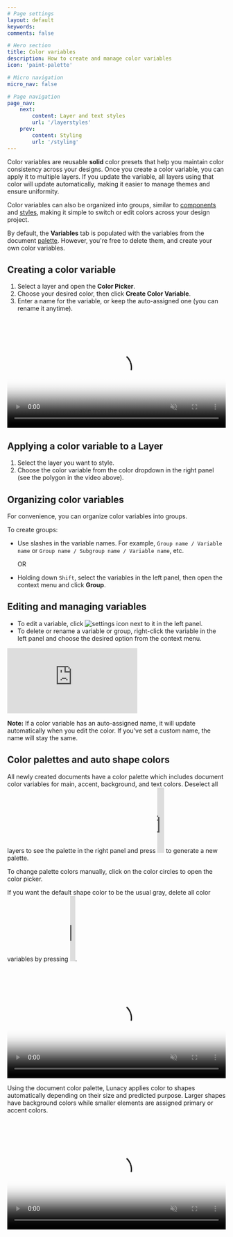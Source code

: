 ```yaml
---
# Page settings
layout: default
keywords:
comments: false

# Hero section
title: Color variables
description: How to create and manage color variables
icon: 'paint-palette'

# Micro navigation
micro_nav: false

# Page navigation
page_nav:
    next:
        content: Layer and text styles
        url: '/layerstyles'
    prev:
        content: Styling
        url: '/styling'
---
```



Color variables are reusable **solid** color presets that help you maintain color consistency across your designs. Once you create a color variable, you can apply it to multiple layers. If you update the variable, all layers using that color will update automatically, making it easier to manage themes and ensure uniformity.

Color variables can also be organized into groups, similar to <a href="https://lunacy.docs.icons8.com/components/" target="_blank">components</a> and <a href="https://lunacy.docs.icons8.com/layerstyles/" target="_blank">styles</a>, making it simple to switch or edit colors across your design project.

By default, the **Variables** tab is populated with the variables from the document [palette](#color-palettes-and-auto-shape-colors). However, you're free to delete them, and create your own color variables.


## Creating a color variable

1. Select a layer and open the **Color Picker**.
2. Choose your desired color, then click **Create Color Variable**.
3. Enter a name for the variable, or keep the auto-assigned one (you can rename it anytime).

<video autoplay="" muted="" loop="" playsinline="" width="100%" poster="/public/colorvariables_ph.png" height="auto"><source src="/public/colorvariables.mp4" type="video/mp4"></video>

## Applying a color variable to a Layer

1. Select the layer you want to style.
2. Choose the color variable from the color dropdown in the right panel (see the polygon in the video above).


## Organizing color variables

For convenience, you can organize color variables into groups.

To create groups:

* Use slashes in the variable names. For example, `Group name / Variable name` or `Group name / Subgroup name / Variable name`, etc.

  OR

* Holding down `Shift`, select the variables in the left panel, then open the context menu and click **Group**.


## Editing and managing variables

- To edit a variable, click ![settings icon](/public/settingsicon.png) next to it in the left panel.
- To delete or rename a variable or group, right-click the variable in the left panel and choose the desired option from the context menu.

<embed type="image/svg+xml" alt="managing_color variables" src="https://cdn-eu.icons8.com/docs/Dko8QE6mZ06fz2gAGGUBbA/t1HQ0MFTT0GYedRnK3ODZw.svg" /> 


<div class="callout callout--info">
    <p><strong>Note:</strong> If a color variable has an auto-assigned name, it will update automatically when you edit the color. If you’ve set a custom name, the name will stay the same. </p>
</div>


## Color palettes and auto shape colors

All newly created documents have a color palette which includes document color variables for main, accent, background, and text colors. Deselect all layers to see the palette in the right panel and press <embed type="image/svg+xml" alt="reset_overrides" src="https://cdn-eu.icons8.com/docs/M9n6bSgrBEaWHOHZwLkY3A/PmMyhR72A0GyShZvh91lgA.svg" width="16" > to generate a new palette. 

To change palette colors manually, click on the color circles to open the color picker. 

If you want the default shape color to be the usual gray, delete all color variables by pressing <embed type="image/svg+xml" alt="delete_button" src="https://cdn-eu.icons8.com/docs/M9n6bSgrBEaWHOHZwLkY3A/kZ6IazBibE-dMPVUiDhphA.svg" width="12" />.

<video autoplay="" muted="" loop="" playsinline="" width="100%" poster="/public/styles_palette_ccolors.png" height="auto"><source src="/public/styles_palette_ccolors.mp4" type="video/mp4"></video>

Using the document color palette, Lunacy applies color to shapes automatically depending on their size and predicted purpose. Larger shapes have background colors while smaller elements are assigned primary or accent colors.

<video autoplay="" muted="" loop="" playsinline="" width="100%" poster="/public/tips_tricks_auto_shape_colors.png" height="auto"><source src="/public/tips_tricks_auto_shape_colors.mp4" type="video/mp4"></video>